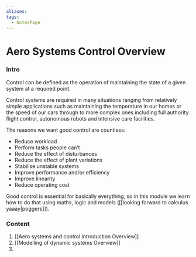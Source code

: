 ```yaml
---
aliases: 
tags:
  - NotesPage
---
```


# Aero Systems Control Overview

### Intro

Control can be defined as the operation of maintaining the state of a given system at a required point.

Control systems are required in many situations ranging from relatively simple applications such as maintaining the temperature in our homes or the speed of our cars through to more complex ones including full authority flight control, autonomous robots and intensive care facilities.

The reasons we want good control are countless:
- Reduce workload
- Perform tasks people can’t
- Reduce the effect of disturbances
- Reduce the effect of plant variations
- Stabilise unstable systems
- Improve performance and/or efficiency
- Improve linearity
- Reduce operating cost

Good control is essential for basically everything, so in this module we learn how to do that using maths, logic and models ([[looking forward to calculus yaaay|poggers]]).

### Content
1) [[Aero systems and control introduction Overview]]
2) [[Modelling of dynamic systems Overview]]
3) 

